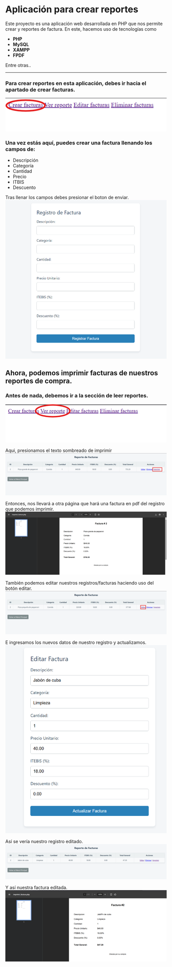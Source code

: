 # Aplicación para crear reportes

Este proyecto es una aplicación web desarrollada en PHP que nos permite crear y reportes de factura.
En este, hacemos uso de tecnologías como
- **PHP**
- **MySQL**
- **XAMPP**
- **FPDF**

Entre otras..
___
### Para crear reportes en esta aplicación, debes ir hacia el apartado de crear facturas.
![Captura de la app](imagenes/1.png)

### Una vez estás aquí, puedes crear una factura llenando los campos de:
- Descripción
- Categoría
- Cantidad
- Precio
- ITBIS
- Descuento

Tras llenar los campos debes presionar el boton de enviar.
![Captura de la app](imagenes/2.png)

## Ahora, podemos imprimir facturas de nuestros reportes de compra.
### Antes de nada, debemos ir a la sección de leer reportes.
![Captura de la app](imagenes/3.png)

Aqui, presionamos el texto sombreado de imprimir
![Captura de la app](imagenes/4.png)

Entonces, nos llevará a otra página que hará una factura en pdf del registro que podemos imprimir.
![Captura de la app](imagenes/5.png)

También podemos editar nuestros registros/facturas haciendo uso del botón editar.
![Captura de la app](imagenes/6.png)

E ingresamos los nuevos datos de nuestro registro y actualizamos.
![Captura de la app](imagenes/7.png)

Así se vería nuestro registro editado.
![Captura de la app](imagenes/8.png)

Y así nuestra factura editada.
![Captura de la app](imagenes/9.png)